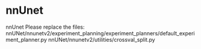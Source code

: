 # nnUnet
nnUnet
Please replace the files:
nnUNet/nnunetv2/experiment_planning/experiment_planners/default_experiment_planner.py
nnUNet/nnunetv2/utilities/crossval_split.py
